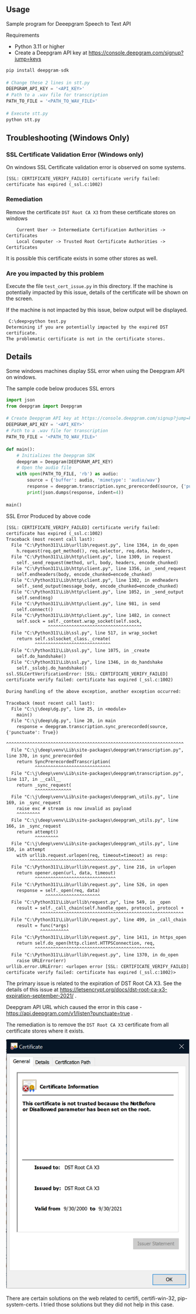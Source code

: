 ## Usage ##

Sample program for Deeepgram Speech to Text API

Requirements
- Python 3.11 or higher
- Create a Deepgram API key at https://console.deepgram.com/signup?jump=keys


```python
pip install deepgram-sdk

# Change these 2 lines in stt.py
DEEPGRAM_API_KEY = '<API_KEY>'
# Path to a .wav file for transcription
PATH_TO_FILE = '<PATH_TO_WAV_FILE>'

# Execute stt.py
python stt.py
```

## Troubleshooting (Windows Only) ##

### SSL Certificate Validation Error (Windows only) ###
On windows SSL Certificate validation error is observed on some systems.

```
[SSL: CERTIFICATE_VERIFY_FAILED] certificate verify failed: certificate has expired (_ssl.c:1002)
```

### Remediation ###
Remove the certificate `DST Root CA X3` from these certificate stores on windows

```
    Current User -> Intermediate Certification Authorities -> Certificates
	Local Computer -> Trusted Root Certificate Authorities -> Certificates
```
It is possible this certificate exists in some other stores as well.

### Are you impacted by this problem ###

Execute the file `test_cert_issue.py` in this directory.
If the machine is potentially impacted by this issue, details of the certificate will be shown on the screen.

If the machine is not impacted by this issue, below output will be displayed.
```
 C:\deep>python test.py
Determining if you are potentially impacted by the expired DST certificate.
The problematic certificate is not in the certificate stores.
```

## Details ##
Some windows machines display SSL error when using the Deepgram API on windows.

The sample code below produces SSL errors 

```python
import json
from deepgram import Deepgram

# Create Deepgram API key at https://console.deepgram.com/signup?jump=keys
DEEPGRAM_API_KEY = '<API_KEY>'
# Path to a .wav file for transcription
PATH_TO_FILE = '<PATH_TO_WAV_FILE>'

def main():
    # Initializes the Deepgram SDK
    deepgram = Deepgram(DEEPGRAM_API_KEY)
    # Open the audio file
    with open(PATH_TO_FILE, 'rb') as audio:
        source = {'buffer': audio, 'mimetype': 'audio/wav'}
        response = deepgram.transcription.sync_prerecorded(source, {'punctuate': True})
        print(json.dumps(response, indent=4))

main()
```

SSL Error Produced by above code
```
[SSL: CERTIFICATE_VERIFY_FAILED] certificate verify failed: certificate has expired (_ssl.c:1002)
Traceback (most recent call last):
  File "C:\Python311\Lib\urllib\request.py", line 1364, in do_open
    h.request(req.get_method(), req.selector, req.data, headers,
  File "C:\Python311\Lib\http\client.py", line 1309, in request
    self._send_request(method, url, body, headers, encode_chunked)
  File "C:\Python311\Lib\http\client.py", line 1356, in _send_request
    self.endheaders(body, encode_chunked=encode_chunked)
  File "C:\Python311\Lib\http\client.py", line 1302, in endheaders
    self._send_output(message_body, encode_chunked=encode_chunked)
  File "C:\Python311\Lib\http\client.py", line 1052, in _send_output
    self.send(msg)
  File "C:\Python311\Lib\http\client.py", line 981, in send
    self.connect()
  File "C:\Python311\Lib\http\client.py", line 1482, in connect
    self.sock = self._context.wrap_socket(self.sock,
                ^^^^^^^^^^^^^^^^^^^^^^^^^^^^^^^^^^^^
  File "C:\Python311\Lib\ssl.py", line 517, in wrap_socket
    return self.sslsocket_class._create(
           ^^^^^^^^^^^^^^^^^^^^^^^^^^^^^
  File "C:\Python311\Lib\ssl.py", line 1075, in _create
    self.do_handshake()
  File "C:\Python311\Lib\ssl.py", line 1346, in do_handshake
    self._sslobj.do_handshake()
ssl.SSLCertVerificationError: [SSL: CERTIFICATE_VERIFY_FAILED] certificate verify failed: certificate has expired (_ssl.c:1002)

During handling of the above exception, another exception occurred:

Traceback (most recent call last):
  File "C:\j\deep\dg.py", line 25, in <module>
    main()
  File "C:\j\deep\dg.py", line 20, in main
    response = deepgram.transcription.sync_prerecorded(source, {'punctuate': True})
               ^^^^^^^^^^^^^^^^^^^^^^^^^^^^^^^^^^^^^^^^^^^^^^^^^^^^^^^^^^^^^^^^^^^^
  File "C:\j\deep\venv\Lib\site-packages\deepgram\transcription.py", line 370, in sync_prerecorded
    return SyncPrerecordedTranscription(
           ^^^^^^^^^^^^^^^^^^^^^^^^^^^^^
  File "C:\j\deep\venv\Lib\site-packages\deepgram\transcription.py", line 117, in __call__
    return _sync_request(
           ^^^^^^^^^^^^^^
  File "C:\j\deep\venv\Lib\site-packages\deepgram\_utils.py", line 169, in _sync_request
    raise exc # stream is now invalid as payload
    ^^^^^^^^^
  File "C:\j\deep\venv\Lib\site-packages\deepgram\_utils.py", line 166, in _sync_request
    return attempt()
           ^^^^^^^^^
  File "C:\j\deep\venv\Lib\site-packages\deepgram\_utils.py", line 150, in attempt
    with urllib.request.urlopen(req, timeout=timeout) as resp:
         ^^^^^^^^^^^^^^^^^^^^^^^^^^^^^^^^^^^^^^^^^^^^
  File "C:\Python311\Lib\urllib\request.py", line 216, in urlopen
    return opener.open(url, data, timeout)
           ^^^^^^^^^^^^^^^^^^^^^^^^^^^^^^^
  File "C:\Python311\Lib\urllib\request.py", line 526, in open
    response = self._open(req, data)
               ^^^^^^^^^^^^^^^^^^^^^
  File "C:\Python311\Lib\urllib\request.py", line 549, in _open
    result = self._call_chain(self.handle_open, protocol, protocol +
             ^^^^^^^^^^^^^^^^^^^^^^^^^^^^^^^^^^^^^^^^^^^^^^^^^^^^^^^
  File "C:\Python311\Lib\urllib\request.py", line 499, in _call_chain
    result = func(*args)
             ^^^^^^^^^^^
  File "C:\Python311\Lib\urllib\request.py", line 1411, in https_open
    return self.do_open(http.client.HTTPSConnection, req,
           ^^^^^^^^^^^^^^^^^^^^^^^^^^^^^^^^^^^^^^^^^^^^^^
  File "C:\Python311\Lib\urllib\request.py", line 1370, in do_open
    raise URLError(err)
urllib.error.URLError: <urlopen error [SSL: CERTIFICATE_VERIFY_FAILED] certificate verify failed: certificate has expired (_ssl.c:1002)>
```
The primary issue is related to the expiration of DST Root CA X3. See the details of this issue at https://letsencrypt.org/docs/dst-root-ca-x3-expiration-september-2021/ . 

Deepgram API URL which caused the error in this case - https://api.deepgram.com/v1/listen?punctuate=true . 

The remediation is to remove the `DST Root CA X3` certificate from all certificate stores where it exists.

![Screenshot](./DSTRootCert.png)

There are certain solutions on the web related to certifi, certifi-win-32, pip-system-certs. I tried those solutions but they did not help in this case.
